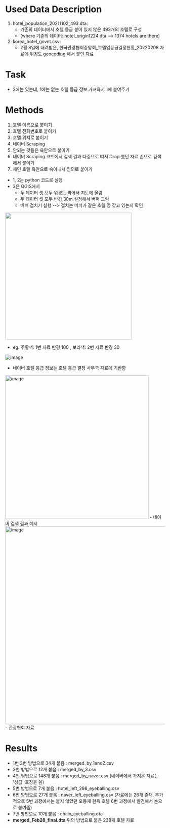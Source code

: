 
   

# Used Data Description
1. hotel_population_20211102_493.dta: 
    - 기존의 데이터에서 호텔 등급 붙어 있지 않은 493개의 호텔로 구성  
    - (where 기존의 데이터: hotel_origin1224.dta --> 1374 hotels are there)  
2. korea_hotel_govnt.csv: 
    - 2월 8일에 내려받은, 한국관광협회중앙회_호텔업등급결정현황_20220208 자료에 위경도 geocoding 해서 붙인 자료




# Task
- 2에는 있는데, 1에는 없는 호텔 등급 정보 가져와서 1에 붙여주기




# Methods
1. 호텔 이름으로 붙이기        
2. 호텔 전화번호로 붙이기  
3. 호텔 위치로 붙이기
4. 네이버 Scraping
5. 안되는 것들은 육안으로 붙이기
6. 네이버 Scraping 코드에서 검색 결과 다중으로 떠서 Drop 했던 자료 손으로 검색해서 붙이기
7. 체인 호텔 육안으로 솎아내서 임의로 붙이기

- 1, 2는 python 코드로 실행 
- 3은 QGIS에서 
    - 두 데이터 셋 모두 위경도 찍어서 지도에 올림
    - 두 데이터 셋 모두 반경 30m 설정해서 버퍼 그림
    - 버퍼 겹치기 실행 --> 겹치는 버퍼가 같은 호텔 명 갖고 있는지 확인

<img src="https://user-images.githubusercontent.com/87853188/153698001-808ae6d0-62ed-4e0b-9f1b-b9c505244276.png" width="400" height="400"/>

- eg. 주황색: 1번 자료 반경 100 , 보라색: 2번 자료 반경 30 


![image](https://user-images.githubusercontent.com/87853188/153700978-aba6b94d-61e1-4242-a6fe-4929fec13b50.png)
- 네이버 호텔 등급 정보는 호텔 등급 결정 사무국 자료에 기반함

<img width="453" alt="image" src="https://user-images.githubusercontent.com/87853188/153735969-8f4cecbc-4d06-4e8d-9b8a-053ee52c66ad.png">
- 네이버 검색 결과 예시
<img width="624" alt="image" src="https://user-images.githubusercontent.com/87853188/153735983-41a33187-f0ad-486d-8385-e73bb8a16de6.png">
- 관광협회 자료 

# Results
- 1번 2번 방법으로 34개 붙음   : merged_by_1and2.csv
- 3번 방법으로 12개 붙음      : merged_by_3.csv
- 4번 방법으로 148개 붙음     : merged_by_naver.csv   (네이버에서 가져온 자료는 '성급' 호칭을 씀)  
- 5번 방법으로 7개 붙음       : hotel_left_298_eyeballing.csv
- 6번 방법으로 27개 붙음      : naver_left_eyeballing.csv (자료에는 26개 존재, 추가적으로 5번 과정에서는 붙지 않았던 오동재 한옥 호텔 6번 과정에서 발견해서 손으로 붙여줌)
- 7번 방법으로 10개 붙음      : chain_eyeballing.dta
- <b>merged_Feb28_final.dta</b> 위의 방법으로 붙은 238개 호텔 자료
